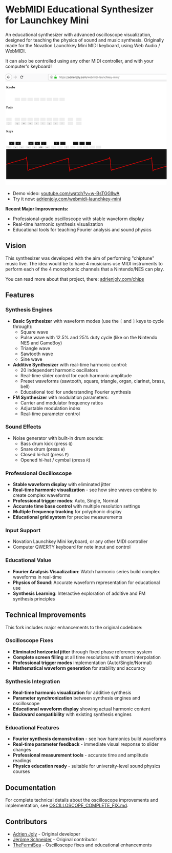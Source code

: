 # WebMIDI Educational Synthesizer for Launchkey Mini

An educational synthesizer with advanced oscilloscope visualization, designed for teaching the physics of sound and music synthesis. Originally made for the Novation Launchkey Mini MIDI keyboard, using Web Audio / WebMIDI.

It can also be controlled using any other MIDI controller, and with your computer's keyboard!

![webmidi synth screenshot with oscilloscope](./docs/screenshot-640px.png)

- Demo video: [youtube.com/watch?v=w-BsTGGIlwA](https://www.youtube.com/watch?v=w-BsTGGIlwA)
- Try it now: [adrienjoly.com/webmidi-launchkey-mini](https://adrienjoly.com/webmidi-launchkey-mini)

**Recent Major Improvements:**
- Professional-grade oscilloscope with stable waveform display
- Real-time harmonic synthesis visualization 
- Educational tools for teaching Fourier analysis and sound physics

## Vision

This synthesizer was developed with the aim of performing "chiptune" music live. The idea would be to have 4 musicians use MIDI instruments to perform each of the 4 monophonic channels that a Nintendo/NES can play.

You can read more about that project, there: [adrienjoly.com/chips](https://adrienjoly.com/chips)

## Features

### Synthesis Engines
- **Basic Synthesizer** with waveform modes (use the `[` and `]` keys to cycle through):
  - Square wave
  - Pulse wave with 12.5% and 25% duty cycle (like on the Nintendo NES and GameBoy)
  - Triangle wave
  - Sawtooth wave
  - Sine wave
- **Additive Synthesizer** with real-time harmonic control:
  - 20 independent harmonic oscillators
  - Real-time slider control for each harmonic amplitude
  - Preset waveforms (sawtooth, square, triangle, organ, clarinet, brass, bell)
  - Educational tool for understanding Fourier synthesis
- **FM Synthesizer** with modulation parameters:
  - Carrier and modulator frequency ratios
  - Adjustable modulation index
  - Real-time parameter control

### Sound Effects
- Noise generator with built-in drum sounds:
  - Bass drum kick (press `Q`)
  - Snare drum (press `W`)
  - Closed hi-hat (press `E`)
  - Opened hi-hat / cymbal (press `R`)

### Professional Oscilloscope
- **Stable waveform display** with eliminated jitter
- **Real-time harmonic visualization** - see how sine waves combine to create complex waveforms
- **Professional trigger modes**: Auto, Single, Normal
- **Accurate time base control** with multiple resolution settings
- **Multiple frequency tracking** for polyphonic display
- **Educational grid system** for precise measurements

### Input Support
- Novation Launchkey Mini keyboard, or any other MIDI controller
- Computer QWERTY keyboard for note input and control

### Educational Value
- **Fourier Analysis Visualization**: Watch harmonic series build complex waveforms in real-time
- **Physics of Sound**: Accurate waveform representation for educational use
- **Synthesis Learning**: Interactive exploration of additive and FM synthesis principles

## Technical Improvements

This fork includes major enhancements to the original codebase:

### Oscilloscope Fixes
- **Eliminated horizontal jitter** through fixed phase reference system
- **Complete screen filling** at all time resolutions with smart interpolation
- **Professional trigger modes** implementation (Auto/Single/Normal)
- **Mathematical waveform generation** for stability and accuracy

### Synthesis Integration
- **Real-time harmonic visualization** for additive synthesis
- **Parameter synchronization** between synthesis engines and oscilloscope
- **Educational waveform display** showing actual harmonic content
- **Backward compatibility** with existing synthesis engines

### Educational Features
- **Fourier synthesis demonstration** - see how harmonics build waveforms
- **Real-time parameter feedback** - immediate visual response to slider changes
- **Professional measurement tools** - accurate time and amplitude readings
- **Physics education ready** - suitable for university-level sound physics courses

## Documentation

For complete technical details about the oscilloscope improvements and implementation, see [OSCILLOSCOPE_COMPLETE_FIX.md](./OSCILLOSCOPE_COMPLETE_FIX.md).

## Contributors

- [Adrien Joly](https://github.com/adrienjoly) - Original developer
- [Jérôme Schneider](https://github.com/netgusto) - Original contributor
- [TheFermiSea](https://github.com/TheFermiSea) - Oscilloscope fixes and educational enhancements
